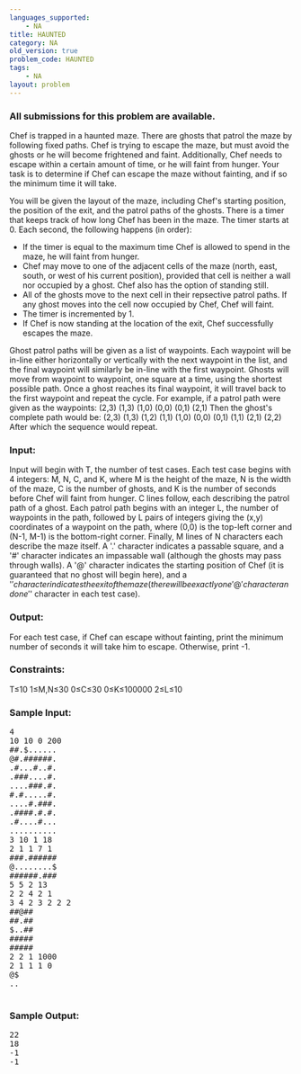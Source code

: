 ```yaml
---
languages_supported:
    - NA
title: HAUNTED
category: NA
old_version: true
problem_code: HAUNTED
tags:
    - NA
layout: problem
---
```

###  All submissions for this problem are available. 

Chef is trapped in a haunted maze. There are ghosts that patrol the maze by following fixed paths. Chef is trying to escape the maze, but must avoid the ghosts or he will become frightened and faint. Additionally, Chef needs to escape within a certain amount of time, or he will faint from hunger. Your task is to determine if Chef can escape the maze without fainting, and if so the minimum time it will take.

You will be given the layout of the maze, including Chef's starting position, the position of the exit, and the patrol paths of the ghosts. There is a timer that keeps track of how long Chef has been in the maze. The timer starts at 0. Each second, the following happens (in order):

- If the timer is equal to the maximum time Chef is allowed to spend in the maze, he will faint from hunger.
- Chef may move to one of the adjacent cells of the maze (north, east, south, or west of his current position), provided that cell is neither a wall nor occupied by a ghost. Chef also has the option of standing still.
- All of the ghosts move to the next cell in their repsective patrol paths. If any ghost moves into the cell now occupied by Chef, Chef will faint.
- The timer is incremented by 1.
- If Chef is now standing at the location of the exit, Chef successfully escapes the maze.

Ghost patrol paths will be given as a list of waypoints. Each waypoint will be in-line either horizontally or vertically with the next waypoint in the list, and the final waypoint will similarly be in-line with the first waypoint. Ghosts will move from waypoint to waypoint, one square at a time, using the shortest possible path. Once a ghost reaches its final waypoint, it will travel back to the first waypoint and repeat the cycle. For example, if a patrol path were given as the waypoints:
 (2,3) (1,3) (1,0) (0,0) (0,1) (2,1)
 Then the ghost's complete path would be:
 (2,3) (1,3) (1,2) (1,1) (1,0) (0,0) (0,1) (1,1) (2,1) (2,2)
 After which the sequence would repeat.

### Input:

Input will begin with T, the number of test cases. Each test case begins with 4 integers: M, N, C, and K, where M is the height of the maze, N is the width of the maze, C is the number of ghosts, and K is the number of seconds before Chef will faint from hunger. C lines follow, each describing the patrol path of a ghost. Each patrol path begins with an integer L, the number of waypoints in the path, followed by L pairs of integers giving the (x,y) coordinates of a waypoint on the path, where (0,0) is the top-left corner and (N-1, M-1) is the bottom-right corner. Finally, M lines of N characters each describe the maze itself. A '.' character indicates a passable square, and a '#' character indicates an impassable wall (although the ghosts may pass through walls). A '@' character indicates the starting position of Chef (it is guaranteed that no ghost will begin here), and a '$' character indicates the exit of the maze (there will be exactly one '@' character and one '$' character in each test case).

### Output:

For each test case, if Chef can escape without fainting, print the minimum number of seconds it will take him to escape. Otherwise, print -1.

### Constraints:

T≤10
 1≤M,N≤30
 0≤C≤30
 0≤K≤100000
 2≤L≤10

### Sample Input:

<pre>
4
10 10 0 200
##.$......
@#.######.
.#...#..#.
.###....#.
....###.#.
#.#.....#.
....#.###.
.####.#.#.
.#....#...
..........
3 10 1 18
2 1 1 7 1
###.######
@........$
######.###
5 5 2 13
2 2 4 2 1
3 4 2 3 2 2 2
##@##
##.##
$..##
#####
#####
2 2 1 1000
2 1 1 1 0
@$
..

</pre>
### Sample Output:

<pre>22
18
-1
-1
</pre>